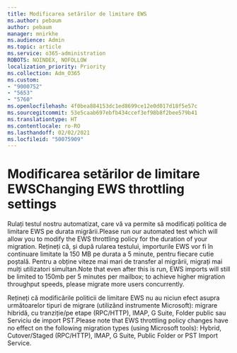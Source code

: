 ```yaml
---
title: Modificarea setărilor de limitare EWS
ms.author: pebaum
author: pebaum
manager: mnirkhe
ms.audience: Admin
ms.topic: article
ms.service: o365-administration
ROBOTS: NOINDEX, NOFOLLOW
localization_priority: Priority
ms.collection: Adm_O365
ms.custom:
- "9000752"
- "5653"
- "5760"
ms.openlocfilehash: 4f0bea884153dc1ed8699ce12e0d017d18f5e57c
ms.sourcegitcommit: 53e5caab697ebfb434ccef3ef98b8f2bee579b41
ms.translationtype: HT
ms.contentlocale: ro-RO
ms.lasthandoff: 02/02/2021
ms.locfileid: "50075909"
---
```

# <a name="changing-ews-throttling-settings"></a><span data-ttu-id="d02e2-102">Modificarea setărilor de limitare EWS</span><span class="sxs-lookup"><span data-stu-id="d02e2-102">Changing EWS throttling settings</span></span>

<span data-ttu-id="d02e2-103">Rulați testul nostru automatizat, care vă va permite să modificați politica de limitare EWS pe durata migrării.</span><span class="sxs-lookup"><span data-stu-id="d02e2-103">Please run our automated test which will allow you to modify the EWS throttling policy for the duration of your migration.</span></span> <span data-ttu-id="d02e2-104">Rețineți că, și după rularea testului, importurile EWS vor fi în continuare limitate la 150 MB pe durata a 5 minute, pentru fiecare cutie poștală. Pentru a obține viteze mai mari de transfer al migrării, migrați mai mulți utilizatori simultan.</span><span class="sxs-lookup"><span data-stu-id="d02e2-104">Note that even after this is run, EWS imports will still be limited to 150mb per 5 minutes per mailbox; to achieve higher migration throughput speeds, please migrate more users concurrently.</span></span>

<span data-ttu-id="d02e2-105">Rețineți că modificările politicii de limitare EWS nu au niciun efect asupra următoarelor tipuri de migrare (utilizând instrumente Microsoft): migrare hibridă, cu tranziție/pe etape (RPC/HTTP), IMAP, G Suite, Folder public sau Serviciu de import PST.</span><span class="sxs-lookup"><span data-stu-id="d02e2-105">Please note that EWS throttling policy changes have no effect on the following migration types (using Microsoft tools): Hybrid, Cutover/Staged (RPC/HTTP), IMAP, G Suite, Public Folder or PST Import Service.</span></span>